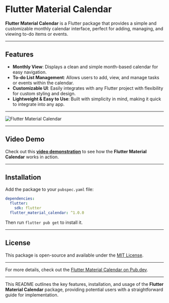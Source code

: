 

# Flutter Material Calendar

**Flutter Material Calendar** is a Flutter package that provides a simple and customizable monthly calendar interface, perfect for adding, managing, and viewing to-do items or events.

---

## Features

- **Monthly View**: Displays a clean and simple month-based calendar for easy navigation.
- **To-do List Management**: Allows users to add, view, and manage tasks or events within the calendar.
- **Customizable UI**: Easily integrates with any Flutter project with flexibility for custom styling and design.
- **Lightweight & Easy to Use**: Built with simplicity in mind, making it quick to integrate into any app.

---

![Flutter Material Calendar](https://github.com/postboxat18/flutter_material_calendar/assets/77087523/6469eaad-862c-4805-af0d-0f038f19cd37)

---

## Video Demo

Check out this **[video demonstration](https://github.com/postboxat18/flutter_material_calendar/assets/77087523/6469eaad-862c-4805-af0d-0f038f19cd37)** to see how the **Flutter Material Calendar** works in action.

---

## Installation

Add the package to your `pubspec.yaml` file:

```yaml
dependencies:
  flutter:
    sdk: flutter
  flutter_material_calendar: ^1.0.0
```

Then run `flutter pub get` to install it.

---

## License

This package is open-source and available under the [MIT License](LICENSE).

---

For more details, check out the [Flutter Material Calendar on Pub.dev](https://pub.dev/packages/flutter_material_calendar).

---

This README outlines the key features, installation, and usage of the **Flutter Material Calendar** package, providing potential users with a straightforward guide for implementation.